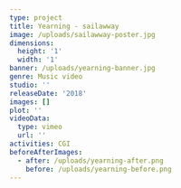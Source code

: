 ```yaml
---
type: project
title: Yearning - sailawway
image: /uploads/sailawway-poster.jpg
dimensions:
  height: '1'
  width: '1'
banner: /uploads/yearning-banner.jpg
genre: Music video
studio: ''
releaseDate: '2018'
images: []
plot: ''
videoData:
  type: vimeo
  url: ''
activities: CGI
beforeAfterImages:
  - after: /uploads/yearning-after.png
    before: /uploads/yearning-before.png
---
```


